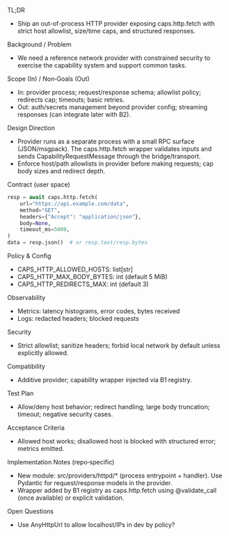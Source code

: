 TL;DR
- Ship an out-of-process HTTP provider exposing caps.http.fetch with strict host allowlist, size/time caps, and structured responses.

Background / Problem
- We need a reference network provider with constrained security to exercise the capability system and support common tasks.

Scope (In) / Non‑Goals (Out)
- In: provider process; request/response schema; allowlist policy; redirects cap; timeouts; basic retries.
- Out: auth/secrets management beyond provider config; streaming responses (can integrate later with B2).

Design Direction
- Provider runs as a separate process with a small RPC surface (JSON/msgpack). The caps.http.fetch wrapper validates inputs and sends CapabilityRequestMessage through the bridge/transport.
- Enforce host/path allowlists in provider before making requests; cap body sizes and redirect depth.

Contract (user space)
```py
resp = await caps.http.fetch(
    url="https://api.example.com/data",
    method="GET",
    headers={"Accept": "application/json"},
    body=None,
    timeout_ms=5000,
)
data = resp.json()  # or resp.text/resp.bytes
```

Policy & Config
- CAPS_HTTP_ALLOWED_HOSTS: list[str]
- CAPS_HTTP_MAX_BODY_BYTES: int (default 5 MiB)
- CAPS_HTTP_REDIRECTS_MAX: int (default 3)

Observability
- Metrics: latency histograms, error codes, bytes received
- Logs: redacted headers; blocked requests

Security
- Strict allowlist; sanitize headers; forbid local network by default unless explicitly allowed.

Compatibility
- Additive provider; capability wrapper injected via B1 registry.

Test Plan
- Allow/deny host behavior; redirect handling; large body truncation; timeout; negative security cases.

Acceptance Criteria
- Allowed host works; disallowed host is blocked with structured error; metrics emitted.

Implementation Notes (repo‑specific)
- New module: src/providers/httpd/* (process entrypoint + handler). Use Pydantic for request/response models in the provider.
- Wrapper added by B1 registry as caps.http.fetch using @validate_call (once available) or explicit validation.

Open Questions
- Use AnyHttpUrl to allow localhost/IPs in dev by policy?

